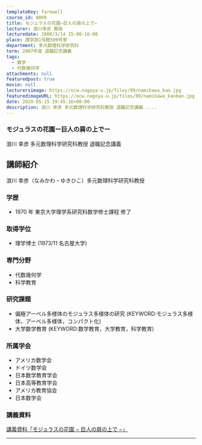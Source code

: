 ```yaml
---
templateKey: farewell
course_id: 0099
title: モジュラスの花園−巨人の肩の上で−
lecturer: 浪川幸彦 教授
lecturedate: 2008/3/14 15:00-16:00
place: 理学部1号館509号室
department: 多元数理科学研究科
term: 2007年度 退職記念講義
tags:
  - 数学
  - 代数幾何学
attachments: null
featuredpost: true
movie: null
lecturersimage: https://ocw.nagoya-u.jp/files/99/namikawa_kao.jpg
featuredimageURL: https://ocw.nagoya-u.jp/files/99/namikawa_kanban.jpg
date: 2020-05-15 19:45:16+00:00
description: 浪川 幸彦 多元数理科学研究科教授 退職記念講義 ....
---
```


### モジュラスの花園ー巨人の肩の上でー

浪川 幸彦 多元数理科学研究科教授 退職記念講義

## 講師紹介

浪川 幸彦（なみかわ・ゆきひこ）多元数理科学研究科教授

### 学歴

- 1970 年 東京大学理学系研究科数学修士課程 修了

### 取得学位

- 理学博士 (1973/11 名古屋大学)

### 専門分野

- 代数幾何学
- 科学教育

### 研究課題

- 偏極アーベル多様体のモジュラス多様体の研究 (KEYWORD:モジュラス多様体，アーベル多様体，コンパクト化)
- 大学数学教育 (KEYWORD:数学教育，大学教育，科学教育)

### 所属学会

- アメリカ数学会
- ドイツ数学会
- 日本数学教育学会
- 日本高等教育学会
- アメリカ教育協会
- 日本数学会

### 講義資料

[講義資料「モジュラスの花園 − 巨人の肩の上で −」](https://ocw.nagoya-u.jp/files/99/namikawa_lect.pdf)

---
